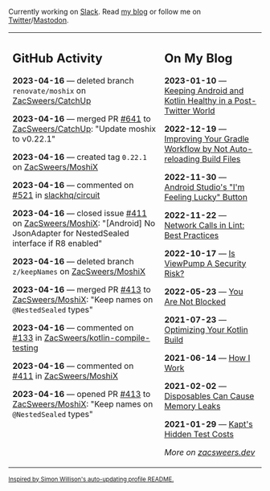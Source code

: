 Currently working on [Slack](https://slack.com/). Read [my blog](https://zacsweers.dev/) or follow me on [Twitter](https://twitter.com/ZacSweers)/[Mastodon](https://hachyderm.io/@ZacSweers).

<table><tr><td valign="top" width="60%">

## GitHub Activity
<!-- githubActivity starts -->
**2023-04-16** — deleted branch `renovate/moshix` on [ZacSweers/CatchUp](https://github.com/ZacSweers/CatchUp)

**2023-04-16** — merged PR [#641](https://github.com/ZacSweers/CatchUp/pull/641) to [ZacSweers/CatchUp](https://github.com/ZacSweers/CatchUp): "Update moshix to v0.22.1"

**2023-04-16** — created tag `0.22.1` on [ZacSweers/MoshiX](https://github.com/ZacSweers/MoshiX)

**2023-04-16** — commented on [#521](https://github.com/slackhq/circuit/issues/521#issuecomment-1510457208) in [slackhq/circuit](https://github.com/slackhq/circuit)

**2023-04-16** — closed issue [#411](https://github.com/ZacSweers/MoshiX/issues/411) on [ZacSweers/MoshiX](https://github.com/ZacSweers/MoshiX): "[Android] No JsonAdapter for NestedSealed interface if R8 enabled"

**2023-04-16** — deleted branch `z/keepNames` on [ZacSweers/MoshiX](https://github.com/ZacSweers/MoshiX)

**2023-04-16** — merged PR [#413](https://github.com/ZacSweers/MoshiX/pull/413) to [ZacSweers/MoshiX](https://github.com/ZacSweers/MoshiX): "Keep names on `@NestedSealed` types"

**2023-04-16** — commented on [#133](https://github.com/ZacSweers/kotlin-compile-testing/pull/133#issuecomment-1510455780) in [ZacSweers/kotlin-compile-testing](https://github.com/ZacSweers/kotlin-compile-testing)

**2023-04-16** — commented on [#411](https://github.com/ZacSweers/MoshiX/issues/411#issuecomment-1510454702) in [ZacSweers/MoshiX](https://github.com/ZacSweers/MoshiX)

**2023-04-16** — opened PR [#413](https://github.com/ZacSweers/MoshiX/pull/413) to [ZacSweers/MoshiX](https://github.com/ZacSweers/MoshiX): "Keep names on `@NestedSealed` types"
<!-- githubActivity ends -->
</td><td valign="top" width="40%">

## On My Blog
<!-- blog starts -->
**2023-01-10** — [Keeping Android and Kotlin Healthy in a Post-Twitter World](https://www.zacsweers.dev/keeping-android-healthy/)

**2022-12-19** — [Improving Your Gradle Workflow by Not Auto-reloading Build Files](https://www.zacsweers.dev/improving-your-workflow-by-not-auto-reloading-build-files/)

**2022-11-30** — [Android Studio's "I'm Feeling Lucky" Button](https://www.zacsweers.dev/android-studios-im-feeling-lucky-button/)

**2022-11-22** — [Network Calls in Lint: Best Practices](https://www.zacsweers.dev/network-calls-in-lint-best-practices/)

**2022-10-17** — [Is ViewPump A Security Risk?](https://www.zacsweers.dev/is-viewpump-a-security-risk/)

**2022-05-23** — [You Are Not Blocked](https://www.zacsweers.dev/you-are-not-blocked/)

**2021-07-23** — [Optimizing Your Kotlin Build](https://www.zacsweers.dev/optimizing-your-kotlin-build/)

**2021-06-14** — [How I Work](https://www.zacsweers.dev/how-i-work/)

**2021-02-02** — [Disposables Can Cause Memory Leaks](https://www.zacsweers.dev/disposables-can-cause-memory-leaks/)

**2021-01-29** — [Kapt's Hidden Test Costs](https://www.zacsweers.dev/kapts-hidden-test-costs/)
<!-- blog ends -->
_More on [zacsweers.dev](https://zacsweers.dev/)_
</td></tr></table>

<sub><a href="https://simonwillison.net/2020/Jul/10/self-updating-profile-readme/">Inspired by Simon Willison's auto-updating profile README.</a></sub>